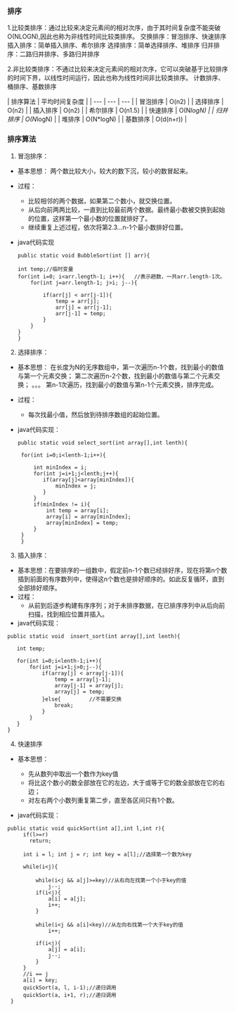 ### 排序
1.比较类排序：通过比较来决定元素间的相对次序，由于其时间复杂度不能突破O(NLOGN),因此也称为非线性时间比较类排序。 交换排序：冒泡排序、快速排序 插入排序：简单插入排序、希尔排序 选择排序：简单选择排序、堆排序 归并排序：二路归并排序、多路归并排序

2.非比较类排序：不通过比较来决定元素间的相对次序，它可以突破基于比较排序的时间下界，以线性时间运行，因此也称为线性时间非比较类排序。 计数排序、桶排序、基数排序

| 排序算法 | 平均时间复杂度 |
| --- | --- | --- |
| 冒泡排序 | O(n2) |
| 选择排序 | O(n2) |
| 插入排序 | O(n2) |
| 希尔排序 | O(n1.5) |
| 快速排序 | O(N*logN) |
| 归并排序 | O(N*logN) |
| 堆排序 | O(N*logN) |
| 基数排序 | O(d(n+r)) |

### 排序算法
1. 冒泡排序：
+ 基本思想： 两个数比较大小，较大的数下沉，较小的数冒起来。
+ 过程： 
     + 比较相邻的两个数据，如果第二个数小，就交换位置。
     + 从后向前两两比较，一直到比较最前两个数据。最终最小数被交换到起始的位置，这样第一个最小数的位置就排好了。
     + 继续重复上述过程，依次将第2.3...n-1个最小数排好位置。
+ java代码实现

     ```
     public static void BubbleSort(int [] arr){

     int temp;//临时变量
     for(int i=0; i<arr.length-1; i++){   //表示趟数，一共arr.length-1次。
         for(int j=arr.length-1; j>i; j--){

             if(arr[j] < arr[j-1]){
                 temp = arr[j];
                 arr[j] = arr[j-1];
                 arr[j-1] = temp;
             }
         }
     }
    }
    ```

2. 选择排序：
+ 基本思想：
   在长度为N的无序数组中，第一次遍历n-1个数，找到最小的数值与第一个元素交换；
第二次遍历n-2个数，找到最小的数值与第二个元素交换；
。。。
第n-1次遍历，找到最小的数值与第n-1个元素交换，排序完成。
+ 过程：
     + 每次找最小值，然后放到待排序数组的起始位置。
+ java代码实现：

  ```
  public static void select_sort(int array[],int lenth){

   for(int i=0;i<lenth-1;i++){

       int minIndex = i;
       for(int j=i+1;j<lenth;j++){
          if(array[j]<array[minIndex]){
              minIndex = j;
          }
       }
       if(minIndex != i){
           int temp = array[i];
           array[i] = array[minIndex];
           array[minIndex] = temp;
       }
   }
   }
  ```

3. 插入排序：
+ 基本思想：在要排序的一组数中，假定前n-1个数已经排好序，现在将第n个数插到前面的有序数列中，使得这n个数也是排好顺序的。如此反复循环，直到全部排好顺序。
+ 过程：
     + 从前到后逐步构建有序序列；对于未排序数据，在已排序序列中从后向前扫描，找到相应位置并插入。
+ java代码实现：

```
public static void  insert_sort(int array[],int lenth){

   int temp;

   for(int i=0;i<lenth-1;i++){
       for(int j=i+1;j>0;j--){
           if(array[j] < array[j-1]){
               temp = array[j-1];
               array[j-1] = array[j];
               array[j] = temp;
           }else{         //不需要交换
               break;
           }
       }
   }
}
```

4. 快速排序
+ 基本思想：
    + 先从数列中取出一个数作为key值
    + 将比这个数小的数全部放在它的左边，大于或等于它的数全部放在它的右边；
    + 对左右两个小数列重复第二步，直至各区间只有1个数。

+ java代码实现：
```
public static void quickSort(int a[],int l,int r){
     if(l>=r)
       return;

     int i = l; int j = r; int key = a[l];//选择第一个数为key

     while(i<j){

         while(i<j && a[j]>=key)//从右向左找第一个小于key的值
             j--;
         if(i<j){
             a[i] = a[j];
             i++;
         }

         while(i<j && a[i]<key)//从左向右找第一个大于key的值
             i++;

         if(i<j){
             a[j] = a[i];
             j--;
         }
     }
     //i == j
     a[i] = key;
     quickSort(a, l, i-1);//递归调用
     quickSort(a, i+1, r);//递归调用
 }
 ```